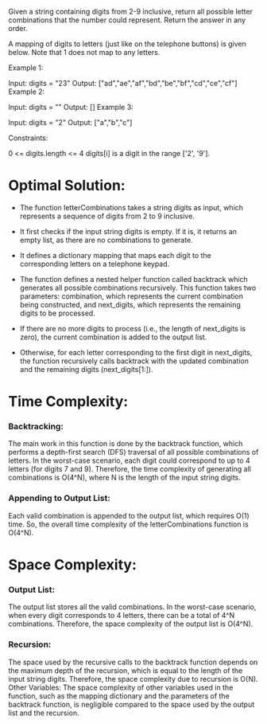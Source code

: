 Given a string containing digits from 2-9 inclusive, return all possible letter combinations that the number could represent. Return the answer in any order.

A mapping of digits to letters (just like on the telephone buttons) is given below. Note that 1 does not map to any letters.


Example 1:

Input: digits = "23"
Output: ["ad","ae","af","bd","be","bf","cd","ce","cf"]
Example 2:

Input: digits = ""
Output: []
Example 3:

Input: digits = "2"
Output: ["a","b","c"]
 

Constraints:

0 <= digits.length <= 4
digits[i] is a digit in the range ['2', '9'].


# Optimal Solution:

-   The function letterCombinations takes a string digits as input, which represents a sequence of digits from 2 to 9 inclusive.

-   It first checks if the input string digits is empty. If it is, it returns an empty list, as there are no combinations to generate.

-   It defines a dictionary mapping that maps each digit to the corresponding letters on a telephone keypad.

-   The function defines a nested helper function called backtrack which generates all possible combinations recursively. This function takes two parameters: combination, which represents the current combination being constructed, and next_digits, which represents the remaining digits to be processed.

-   If there are no more digits to process (i.e., the length of next_digits is zero), the current combination is added to the output list.

-   Otherwise, for each letter corresponding to the first digit in next_digits, the function recursively calls backtrack with the updated combination and the remaining digits (next_digits[1:]).


#   Time Complexity:
### Backtracking: 
The main work in this function is done by the backtrack function, which performs a depth-first search (DFS) traversal of all possible combinations of letters. In the worst-case scenario, each digit could correspond to up to 4 letters (for digits 7 and 9). Therefore, the time complexity of generating all combinations is O(4^N), where N is the length of the input string digits.

### Appending to Output List: 
Each valid combination is appended to the output list, which requires O(1) time.
So, the overall time complexity of the letterCombinations function is O(4^N).


#   Space Complexity:
### Output List: 
The output list stores all the valid combinations. In the worst-case scenario, when every digit corresponds to 4 letters, there can be a total of 4^N combinations. Therefore, the space complexity of the output list is O(4^N).

### Recursion: 
The space used by the recursive calls to the backtrack function depends on the maximum depth of the recursion, which is equal to the length of the input string digits. Therefore, the space complexity due to recursion is O(N).
Other Variables: The space complexity of other variables used in the function, such as the mapping dictionary and the parameters of the backtrack function, is negligible compared to the space used by the output list and the recursion.